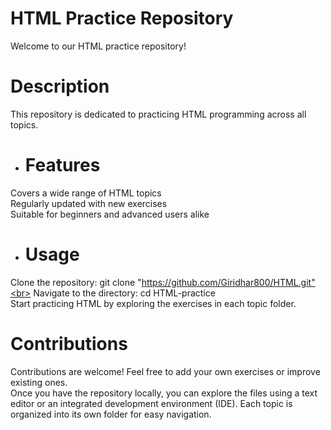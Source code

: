 # HTML Practice Repository
Welcome to our HTML practice repository!
# Description
This repository is dedicated to practicing HTML programming across all topics.
- # Features
Covers a wide range of HTML topics<br>
Regularly updated with new exercises<br> 
Suitable for beginners and advanced users alike<br>
- # Usage
Clone the repository: git clone "https://github.com/Giridhar800/HTML.git"<br>
Navigate to the directory: cd HTML-practice<br>
Start practicing HTML by exploring the exercises in each topic folder.<br>
# Contributions
Contributions are welcome! Feel free to add your own exercises or improve existing ones.<br>
Once you have the repository locally, you can explore the files using a text editor or an integrated development environment (IDE). Each topic is organized into its own folder for easy navigation. 
